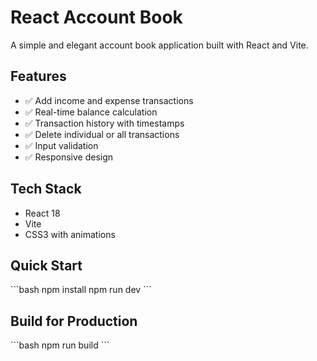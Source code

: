 # React Account Book

A simple and elegant account book application built with React and Vite.

## Features
- ✅ Add income and expense transactions
- ✅ Real-time balance calculation
- ✅ Transaction history with timestamps
- ✅ Delete individual or all transactions
- ✅ Input validation
- ✅ Responsive design

## Tech Stack
- React 18
- Vite
- CSS3 with animations

## Quick Start
\`\`\`bash
npm install
npm run dev
\`\`\`

## Build for Production
\`\`\`bash
npm run build
\`\`\`